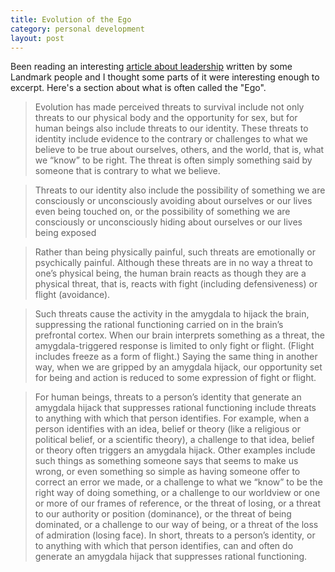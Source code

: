 ```yaml
---
title: Evolution of the Ego
category: personal development
layout: post
---
```


Been reading an interesting [article about leadership](http://ssrn.com/abstract=1585976) written by some Landmark people
and I thought some parts of it were interesting enough to excerpt.  Here's a section about what is
often called the "Ego".

> Evolution has made perceived threats to survival include not
only threats to our physical body and the opportunity for sex, but for human beings
also include threats to our identity.  These threats to identity include evidence to the
contrary or challenges to what we believe to be true about ourselves, others, and the
world, that is, what we “know” to be right.  The threat is often simply something said
by someone that is contrary to what we believe.

> Threats to our identity also include
the possibility of something we are  consciously or unconsciously  avoiding about
ourselves or our lives even being touched on, or the possibility of something we are
consciously or unconsciously hiding about ourselves or our lives being exposed

> Rather than being physically painful, such threats are emotionally or
psychically painful.  Although these threats are in no way a threat to one’s physical
being, the human brain reacts as though they are a physical threat, that is, reacts with
fight (including defensiveness) or flight (avoidance).

> Such threats cause the activity in the amygdala to hijack the brain, suppressing
the rational functioning carried on in the brain’s prefrontal cortex.  When our brain
interprets something as a threat, the amygdala-triggered response is limited to only
fight or flight.  (Flight includes freeze as a form of flight.)  Saying the same thing in
another way, when we are gripped by an amygdala hijack, our opportunity set for
being and action is reduced to some expression of fight or flight.

> For human beings, threats to a person’s identity that generate an amygdala
hijack that suppresses rational functioning include threats to anything with which that
person identifies.  For example, when a person identifies with an idea, belief or theory
(like a religious or political belief, or a scientific theory), a challenge to that idea,
belief or theory often triggers an amygdala hijack.  Other examples include such
things as something someone says that seems to make us wrong, or even something so
simple as having someone offer to correct an error we made, or a challenge to what
we “know” to be the right way of doing something, or a challenge to our worldview or
one or more of our frames of reference, or the threat of losing, or a threat to our
authority or position (dominance), or the threat of being dominated, or a challenge to
our way of being, or a threat of the loss of admiration (losing face). In short, threats to
a person’s identity, or to anything with which that person identifies, can and often do
generate an amygdala hijack that suppresses rational functioning.
